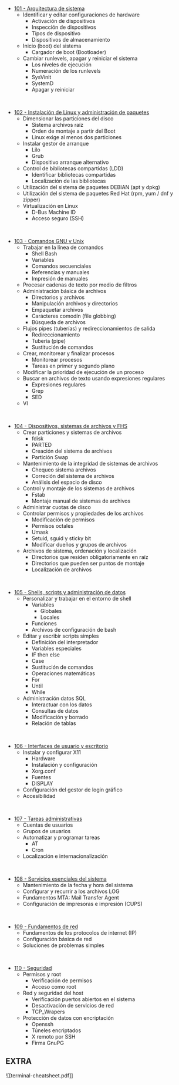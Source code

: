 - [101 - Arquitectura de sistema](101_Arquitectura.md)
	- Identificar y editar configuraciones de hardware
		- Activación de dispositivos
		- Inspección de dispositivos
		- Tipos de dispositivo
		- Dispositivos de almacenamiento
	- Inicio (boot) del sistema
		- Cargador de boot (Bootloader)
	- Cambiar runlevels, apagar y reiniciar el sistema
		- Los niveles de ejecución
		- Numeración de los runlevels
		- SysVinit
		- SystemD
		- Apagar y reiniciar

&nbsp;
- [102 - Instalación de Linux y administración de paquetes](102_Instalacion_administracion.md)
	- Dimensionar las particiones del disco
		- Sistema archivos raíz
		- Orden de montaje a partir del Boot
		- Linux exige al menos dos particiones
	- Instalar gestor de arranque
		- Lilo
		- Grub
		- Dispositivo arranque alternativo
	- Control de bibliotecas compartidas (LDD)
		- Identificar bibliotecas compartidas
		- Localización de las bibliotecas
	- Utilización del sistema de paquetes DEBIAN (apt y dpkg)
	- Utilización del sistema de paquetes Red Hat (rpm, yum / dnf y zipper)
	- Virtualización  en Linux
		- D-Bus Machine ID
		- Acceso seguro (SSH)

&nbsp;
-  [103 - Comandos GNU y Unix](103_comandos.md)
	- Trabajar en la línea de comandos
		- Shell Bash
		- Variables
		- Comandos secuenciales
		- Referencias y manuales
		- Impresión de manuales
	- Procesar cadenas de texto por medio de filtros
	- Administración básica de archivos
		- Directorios y archivos
		- Manipulación archivos y directorios
		- Empaquetar archivos
		- Carácteres comodín (file globbing)
		- Búsqueda de archivos
	- Flujos pipes (tuberías) y redireccionamientos de salida
		- Redireccionamiento
		- Tubería (pipe)
		- Sustitución de comandos
	- Crear, monitorear y finalizar procesos
		- Monitorear procesos
		- Tareas en primer y segundo plano
	- Modificar la prioridad de ejecución de un proceso
	- Buscar en archivos de texto usando expresiones regulares
		- Expresiones regulares
		- Grep
		- SED
	- VI

&nbsp;
- [104 - Dispositivos, sistemas de archivos y FHS](104_Sistema_archivos.md)
	- Crear particiones y sistemas de archivos
		- fdisk
		- PARTED
		- Creación del sistema de archivos
		- Partición Swap
	- Mantenimiento de la integridad de sistemas de archivos
		- Chequeo sistema archivos
		- Correción del sistema de archivos
		- Análisis del espacio de disco
	- Control y montaje de los sistemas de archivos
		- Fstab
		- Montaje manual de sistemas de archivos
	- Administrar cuotas de disco
	- Controlar permisos y propiedades de los archivos
		- Modificación de permisos
		- Permisos octales
		- Umask
		- Setuid, sguid y sticky bit
		- Modificar dueños y grupos de archivos
	- Archivos de sistema, ordenación y localización
		- Directorios que residen obligatoriamente en raíz
		- Directorios que pueden ser puntos de montaje
		- Localización de archivos

&nbsp;
- [105 - Shells, scripts y administración de datos](105_Shells_scripts_y_admin_datos.md)
	- Personalizar y trabajar en el entorno de shell
		- Variables
			- Globales
			- Locales
		- Funciones
		- Archivos de configuración de bash
	- Editar y escribir scripts simples
		- Definición del interpretador
		- Variables especiales
		- IF then else
		- Case
		- Sustitución de comandos
		- Operaciones matemáticas
		- For
		- Until
		- While
	- Administración datos SQL
		- Interactuar con los datos
		- Consultas de datos
		- Modificación y borrado
		- Relación de tablas

&nbsp;
- [106 - Interfaces de usuario y escritorio](106_Interfaces_de_usuario_y_de_escritorio.md)
	- Instalar y configurar X11
		- Hardware
		- Instalación y configuración
		- Xorg.conf
		- Fuentes
		- DISPLAY
	- Configuración del gestor de login gráfico
	- Accesibilidad

&nbsp;
- [107 - Tareas administrativas](107_Tareas_administrativas.md)
	- Cuentas de usuarios
	- Grupos de usuarios
	- Automatizar y programar tareas
		- AT
		- Cron
	- Localización e internacionalización

&nbsp;
- [108 - Servicios esenciales del sistema](108_Servicios_esenciales_del_sistema.md)
	- Mantenimiento de la fecha y hora del sistema
	- Configurar y recurrir a los archivos LOG
	- Fundamentos MTA: Mail Transfer Agent
	- Configuración de impresoras e impresión (CUPS)

&nbsp;
- [109 - Fundamentos de red](109_Fundamentos_de_red.md)
	- Fundamentos de los protocolos de internet (IP)
	- Configuración básica de red
	- Soluciones de problemas simples

&nbsp;
- [110 - Seguridad](110_Seguridad.md)
	- Permisos y root
		- Verificación de permisos
		- Acceso como root
	- Red y seguridad del host
		- Verificación puertos abiertos en el sistema
		- Desactivación de servicios de red
		- TCP_Wrapers
	- Protección de datos con encriptación
		- Openssh
		- Túneles encriptados
		- X remoto por SSH
		- Firma GnuPG

## EXTRA

![[terminal-cheatsheet.pdf]]
